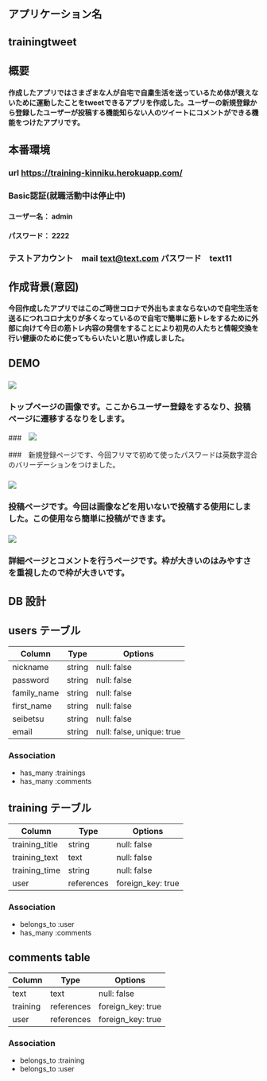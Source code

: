 ## アプリケーション名
## trainingtweet

## 概要
#### 作成したアプリではさまざまな人が自宅で自粛生活を送っているため体が衰えないために運動したことをtweetできるアプリを作成した。ユーザーの新規登録から登録したユーザーが投稿する機能知らない人のツイートにコメントができる機能をつけたアプリです。

 ## 本番環境

 ### url  https://training-kinniku.herokuapp.com/
 ### Basic認証(就職活動中は停止中)
 #### ユーザー名： admin
 #### パスワード： 2222

 ### テストアカウント　mail text@text.com  パスワード　text11

 ## 作成背景(意図)

 #### 今回作成したアプリではこのご時世コロナで外出もままならないので自宅生活を送るにつれコロナ太りが多くなっているので自宅で簡単に筋トレをするために外部に向けて今日の筋トレ内容の発信をすることにより初見の人たちと情報交換を行い健康のために使ってもらいたいと思い作成しました。

 ## DEMO

 ### ![](https://gyazo.com/3a85bcfc61431ab10501e59b8f4fbee9.pn)

 ### トップページの画像です。ここからユーザー登録をするなり、投稿ページに遷移するなりをします。


 ###　![](https://gyazo.com/57a29a96fa045325e951ce22c0a4b062.png)

 ###　新規登録ページです、今回フリマで初めて使ったパスワードは英数字混合のバリーデーションをつけました。

 ### ![](https://gyazo.com/33c2d97e6ddabe66457bf9e44424ba3c.png)
 
 ### 投稿ページです。今回は画像などを用いないで投稿する使用にしました。この使用なら簡単に投稿ができます。


### ![](https://gyazo.com/1cbe626aeb2dd5c12686dbcb6e298531.png)

### 詳細ページとコメントを行うページです。枠が大きいのはみやすさを重視したので枠が大きいです。


## DB 設計

## users テーブル

| Column             | Type                | Options                  |
|--------------------|---------------------|------------------------- |
| nickname           | string              | null: false              |
| password           | string              | null: false              |
| family_name        | string              | null: false              |
| first_name         | string              | null: false              |
| seibetsu           | string              | null: false              |
| email              | string              | null: false, unique: true|

### Association

* has_many :trainings
* has_many :comments

## training テーブル

| Column                              | Type       | Options           |
|-------------------------------------|------------|-------------------|
| training_title                      | string     | null: false       |
| training_text                       | text       | null: false       |
| training_time                       | string     | null: false       |
| user                                | references | foreign_key: true |

### Association

- belongs_to :user
- has_many :comments

## comments table

| Column      | Type       | Options           |
|-------------|------------|-------------------|
| text        | text       | null: false       |
| training    | references | foreign_key: true |
| user        | references | foreign_key: true |

### Association

- belongs_to :training
- belongs_to :user

